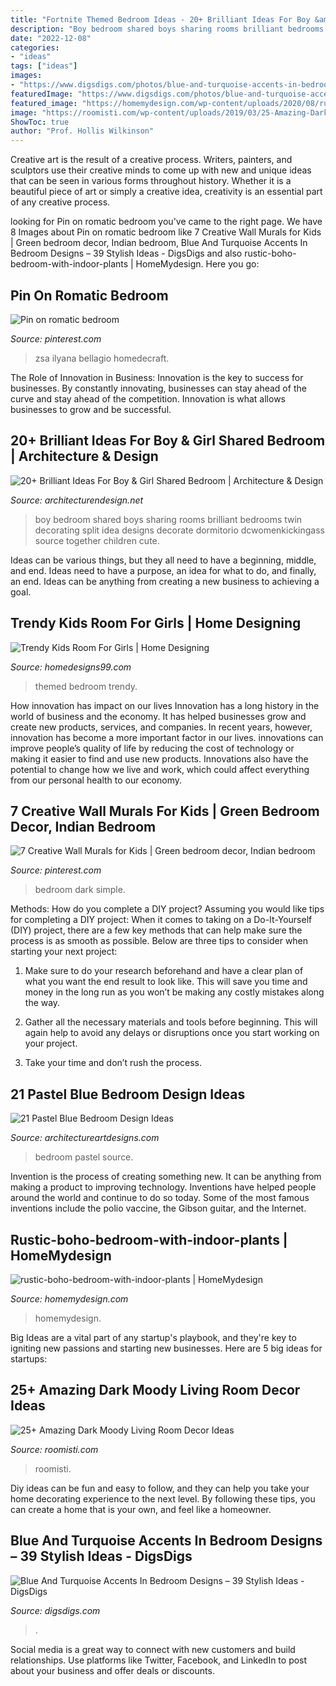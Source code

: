 ```yaml
---
title: "Fortnite Themed Bedroom Ideas - 20+ Brilliant Ideas For Boy &amp; Girl Shared Bedroom"
description: "Boy bedroom shared boys sharing rooms brilliant bedrooms twin decorating split idea designs decorate dormitorio dcwomenkickingass source together children cute"
date: "2022-12-08"
categories:
- "ideas"
tags: ["ideas"]
images:
- "https://www.digsdigs.com/photos/blue-and-turquoise-accents-in-bedrooms-13.jpg"
featuredImage: "https://www.digsdigs.com/photos/blue-and-turquoise-accents-in-bedrooms-13.jpg"
featured_image: "https://homemydesign.com/wp-content/uploads/2020/08/rustic-boho-bedroom-with-indoor-plants.jpg"
image: "https://roomisti.com/wp-content/uploads/2019/03/25-Amazing-Dark-Moody-Living-Room-Decor-Ideas-17.jpg"
ShowToc: true
author: "Prof. Hollis Wilkinson"
---
```



Creative art is the result of a creative process. Writers, painters, and sculptors use their creative minds to come up with new and unique ideas that can be seen in various forms throughout history. Whether it is a beautiful piece of art or simply a creative idea, creativity is an essential part of any creative process.

	

		
looking for Pin on romatic bedroom you've came to the right page. We have 8 Images about Pin on romatic bedroom like 7 Creative Wall Murals for Kids | Green bedroom decor, Indian bedroom, Blue And Turquoise Accents In Bedroom Designs – 39 Stylish Ideas - DigsDigs and also rustic-boho-bedroom-with-indoor-plants | HomeMydesign. Here you go:
		
    
## Pin On Romatic Bedroom

<img loading=lazy src="https://i.pinimg.com/736x/fc/34/95/fc34951f90c2dd38e4daf308c13ed179.jpg" onerror="this.onerror=null;this.src='https://tse1.mm.bing.net/th?id=OIP.kVCzTA0vCp241tEZX8s7rAHaLY&amp;pid=15.1';" alt="Pin on romatic bedroom">

_Source: pinterest.com_

>zsa ilyana bellagio homedecraft. 

	

The Role of Innovation in Business:
Innovation is the key to success for businesses. By constantly innovating, businesses can stay ahead of the curve and stay ahead of the competition. Innovation is what allows businesses to grow and be successful.

    
## 20+ Brilliant Ideas For Boy &amp; Girl Shared Bedroom | Architecture &amp; Design

<img loading=lazy src="http://cdn.architecturendesign.net/wp-content/uploads/2015/05/AD-Shared-Bedroom-Boy-Girl-7.jpg" onerror="this.onerror=null;this.src='https://tse1.mm.bing.net/th?id=OIP.B3b8984uJoQWMVXAnZo5eAHaE8&amp;pid=15.1';" alt="20+ Brilliant Ideas For Boy &amp; Girl Shared Bedroom | Architecture &amp; Design">

_Source: architecturendesign.net_

>boy bedroom shared boys sharing rooms brilliant bedrooms twin decorating split idea designs decorate dormitorio dcwomenkickingass source together children cute. 

	

Ideas can be various things, but they all need to have a beginning, middle, and end. Ideas need to have a purpose, an idea for what to do, and finally, an end. Ideas can be anything from creating a new business to achieving a goal.

    
## Trendy Kids Room For Girls | Home Designing

<img loading=lazy src="https://homedesigns99.com/wp/wp-content/uploads/2012/07/White-themed-bedroom.jpg" onerror="this.onerror=null;this.src='https://tse2.mm.bing.net/th?id=OIP.k6U4VqGZXOdgJZCkr7usEAHaFx&amp;pid=15.1';" alt="Trendy Kids Room For Girls | Home Designing">

_Source: homedesigns99.com_

>themed bedroom trendy. 

	

How innovation has impact on our lives
Innovation has a long history in the world of business and the economy. It has helped businesses grow and create new products, services, and companies. In recent years, however, innovation has become a more important factor in our lives. innovations can improve people’s quality of life by reducing the cost of technology or making it easier to find and use new products. Innovations also have the potential to change how we live and work, which could affect everything from our personal health to our economy.

    
## 7 Creative Wall Murals For Kids | Green Bedroom Decor, Indian Bedroom

<img loading=lazy src="https://i.pinimg.com/736x/cd/dc/4d/cddc4da27a2444d3318992de4c265a42--blue-girls-bedrooms-dark-blue-bedrooms.jpg" onerror="this.onerror=null;this.src='https://tse4.mm.bing.net/th?id=OIP.ztDCwjdF8PwUBTOTuvnuNwHaJ3&amp;pid=15.1';" alt="7 Creative Wall Murals for Kids | Green bedroom decor, Indian bedroom">

_Source: pinterest.com_

>bedroom dark simple. 

	

Methods: How do you complete a DIY project?
Assuming you would like tips for completing a DIY project: 
When it comes to taking on a Do-It-Yourself (DIY) project, there are a few key methods that can help make sure the process is as smooth as possible. Below are three tips to consider when starting your next project:

1. Make sure to do your research beforehand and have a clear plan of what you want the end result to look like. This will save you time and money in the long run as you won’t be making any costly mistakes along the way.

2. Gather all the necessary materials and tools before beginning. This will again help to avoid any delays or disruptions once you start working on your project.

3. Take your time and don’t rush the process.

    
## 21 Pastel Blue Bedroom Design Ideas

<img loading=lazy src="https://www.architectureartdesigns.com/wp-content/uploads/2015/05/1910-630x840.jpg" onerror="this.onerror=null;this.src='https://tse4.mm.bing.net/th?id=OIP.BL2dCL-65xi1GIp7rN_o4AHaJ4&amp;pid=15.1';" alt="21 Pastel Blue Bedroom Design Ideas">

_Source: architectureartdesigns.com_

>bedroom pastel source. 

	

Invention is the process of creating something new. It can be anything from making a product to improving technology. Inventions have helped people around the world and continue to do so today. Some of the most famous inventions include the polio vaccine, the Gibson guitar, and the Internet.

    
## Rustic-boho-bedroom-with-indoor-plants | HomeMydesign

<img loading=lazy src="https://homemydesign.com/wp-content/uploads/2020/08/rustic-boho-bedroom-with-indoor-plants.jpg" onerror="this.onerror=null;this.src='https://tse2.mm.bing.net/th?id=OIP.CIYM9ALorcYmNF-IiBhYCgHaJ4&amp;pid=15.1';" alt="rustic-boho-bedroom-with-indoor-plants | HomeMydesign">

_Source: homemydesign.com_

>homemydesign. 

	

Big Ideas are a vital part of any startup's playbook, and they're key to igniting new passions and starting new businesses. Here are 5 big ideas for startups: 

    
## 25+ Amazing Dark Moody Living Room Decor Ideas

<img loading=lazy src="https://roomisti.com/wp-content/uploads/2019/03/25-Amazing-Dark-Moody-Living-Room-Decor-Ideas-17.jpg" onerror="this.onerror=null;this.src='https://tse4.mm.bing.net/th?id=OIP.AMxjeUbfPlutYY1QifJQxQHaLH&amp;pid=15.1';" alt="25+ Amazing Dark Moody Living Room Decor Ideas">

_Source: roomisti.com_

>roomisti. 

	

Diy ideas can be fun and easy to follow, and they can help you take your home decorating experience to the next level. By following these tips, you can create a home that is your own, and feel like a homeowner.

    
## Blue And Turquoise Accents In Bedroom Designs – 39 Stylish Ideas - DigsDigs

<img loading=lazy src="https://www.digsdigs.com/photos/blue-and-turquoise-accents-in-bedrooms-13.jpg" onerror="this.onerror=null;this.src='https://tse2.mm.bing.net/th?id=OIP.UaW0ph6pvO3UWc9C6ZUQRQHaJ4&amp;pid=15.1';" alt="Blue And Turquoise Accents In Bedroom Designs – 39 Stylish Ideas - DigsDigs">

_Source: digsdigs.com_

>. 

	

Social media is a great way to connect with new customers and build relationships. Use platforms like Twitter, Facebook, and LinkedIn to post about your business and offer deals or discounts.

